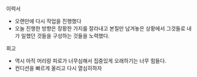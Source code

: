 이력서

- 오랜만에 다시 작업을 진행했다
- 오늘 진행한 방향은 장황한 가지를 잘라내고 본질만 남겨놓은 상황에서 그것들로 내가 일했던 것들을 구성하는 것들을 노력했다.

회고

- 역시 아직 머리랑 피로가 너무심해서 집중있게 오래하기는 너무 힘들다.
- 컨디션을 빠르게 올리고 다시 열심히하자
